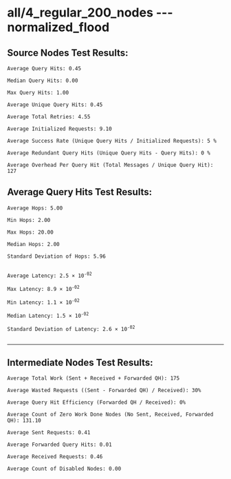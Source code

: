 # all/4_regular_200_nodes --- normalized_flood
## Source Nodes Test Results:
	Average Query Hits: 0.45

	Median Query Hits: 0.00

	Max Query Hits: 1.00

	Average Unique Query Hits: 0.45

	Average Total Retries: 4.55

	Average Initialized Requests: 9.10

	Average Success Rate (Unique Query Hits / Initialized Requests): 5 %

	Average Redundant Query Hits (Unique Query Hits - Query Hits): 0 %

	Average Overhead Per Query Hit (Total Messages / Unique Query Hit): 127



## Average Query Hits Test Results:
<pre><code>Average Hops: 5.00

Min Hops: 2.00

Max Hops: 20.00

Median Hops: 2.00

Standard Deviation of Hops: 5.96


Average Latency: 2.5 × 10<sup>-02</sup>

Max Latency: 8.9 × 10<sup>-02</sup>

Min Latency: 1.1 × 10<sup>-02</sup>

Median Latency: 1.5 × 10<sup>-02</sup>

Standard Deviation of Latency: 2.6 × 10<sup>-02</sup>

</code></pre>

---------------------------------------------
## Intermediate Nodes Test Results:

	Average Total Work (Sent + Received + Forwarded QH): 175

	Average Wasted Requests ((Sent - Forwarded QH) / Received): 30%

	Average Query Hit Efficiency (Forwarded QH / Received): 0%

	Average Count of Zero Work Done Nodes (No Sent, Received, Forwarded QH): 131.10

	Average Sent Requests: 0.41

	Average Forwarded Query Hits: 0.01

	Average Received Requests: 0.46

	Average Count of Disabled Nodes: 0.00

